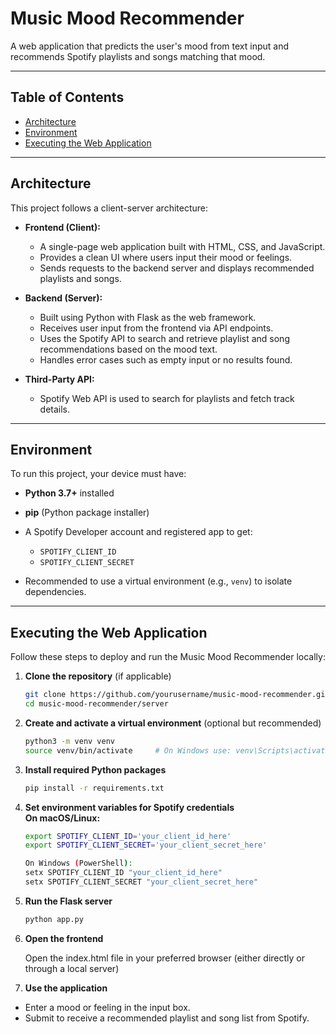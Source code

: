 # Music Mood Recommender

A web application that predicts the user's mood from text input and recommends Spotify playlists and songs matching that mood.

---

## Table of Contents

- [Architecture](#architecture)  
- [Environment](#environment)  
- [Executing the Web Application](#executing-the-web-application)  

---

## Architecture

This project follows a client-server architecture:

- **Frontend (Client):**  
  - A single-page web application built with HTML, CSS, and JavaScript.  
  - Provides a clean UI where users input their mood or feelings.  
  - Sends requests to the backend server and displays recommended playlists and songs.  

- **Backend (Server):**  
  - Built using Python with Flask as the web framework.  
  - Receives user input from the frontend via API endpoints.  
  - Uses the Spotify API to search and retrieve playlist and song recommendations based on the mood text.  
  - Handles error cases such as empty input or no results found.

- **Third-Party API:**  
  - Spotify Web API is used to search for playlists and fetch track details.

---

## Environment

To run this project, your device must have:

- **Python 3.7+** installed  
- **pip** (Python package installer)  
- A Spotify Developer account and registered app to get:  
  - `SPOTIFY_CLIENT_ID`  
  - `SPOTIFY_CLIENT_SECRET`

- Recommended to use a virtual environment (e.g., `venv`) to isolate dependencies.

---

## Executing the Web Application

Follow these steps to deploy and run the Music Mood Recommender locally:

1. **Clone the repository** (if applicable)  
   ```bash
   git clone https://github.com/yourusername/music-mood-recommender.git
   cd music-mood-recommender/server
2. **Create and activate a virtual environment** (optional but recommended)
   ```bash
   python3 -m venv venv
   source venv/bin/activate     # On Windows use: venv\Scripts\activate
3. **Install required Python packages**
   ```bash
   pip install -r requirements.txt
4. **Set environment variables for Spotify credentials**  
   **On macOS/Linux:**  
   ```bash
   export SPOTIFY_CLIENT_ID='your_client_id_here'
   export SPOTIFY_CLIENT_SECRET='your_client_secret_here'

   On Windows (PowerShell):
   setx SPOTIFY_CLIENT_ID "your_client_id_here"
   setx SPOTIFY_CLIENT_SECRET "your_client_secret_here"

5. **Run the Flask server**
   ```bash
   python app.py
6. **Open the frontend**

   Open the index.html file in your preferred browser (either directly or through a local server)
8. **Use the application**
  - Enter a mood or feeling in the input box.
  - Submit to receive a recommended playlist and song list from Spotify.
  

   

   

   


  

